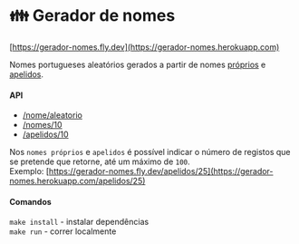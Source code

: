 # 👪 Gerador de nomes

[https://gerador-nomes.fly.dev](https://gerador-nomes.herokuapp.com)

Nomes portugueses aleatórios gerados a partir de nomes [próprios](https://github.com/centraldedados/nomes_proprios) e [apelidos](https://github.com/centraldedados/apelidos).


#### API

- [/nome/aleatorio](http://gerador-nomes.herokuapp.com/nome/aleatorio)
- [/nomes/10](http://gerador-nomes.herokuapp.com/nomes/10)  
- [/apelidos/10](http://gerador-nomes.herokuapp.com/apelidos/10)  

Nos ``nomes próprios`` e ``apelidos`` é possível indicar o número de registos que se pretende que retorne, até um máximo de ``100``.  
Exemplo: [https://gerador-nomes.fly.dev/apelidos/25](https://gerador-nomes.herokuapp.com/apelidos/25) 

#### Comandos

``make install`` - instalar dependências  
``make run`` - correr localmente  